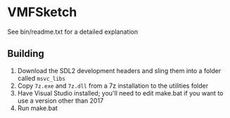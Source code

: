 # VMFSketch
See bin/readme.txt for a detailed explanation

## Building

1) Download the SDL2 development headers and sling them into a folder called `msvc_libs`
2) Copy `7z.exe` and `7z.dll` from a 7z installation to the utilities folder
3) Have Visual Studio installed; you'll need to edit make.bat if you want to use a version other than 2017
4) Run make.bat




